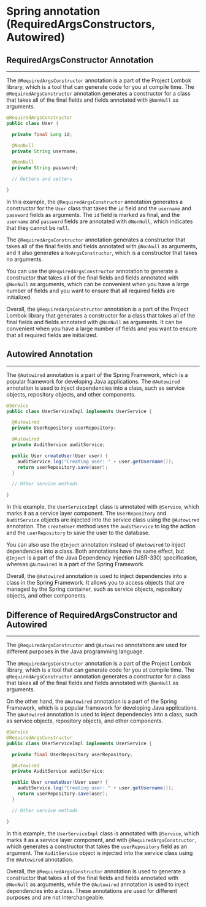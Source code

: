 # Spring annotation (RequiredArgsConstructors, Autowired)

## RequiredArgsConstructor Annotation

---

The `@RequiredArgsConstructor`
 annotation is a part of the Project Lombok library, which is a tool that can generate code for you at compile time. The `@RequiredArgsConstructor`
 annotation generates a constructor for a class that takes all of the final fields and fields annotated with `@NonNull`
 as arguments.

```java
@RequiredArgsConstructor
public class User {

  private final Long id;

  @NonNull
  private String username;

  @NonNull
  private String password;

  // Getters and setters

}
```

In this example, the `@RequiredArgsConstructor` annotation generates a constructor for the `User` class that takes the `id` field and the `username` and `password` fields as arguments. The `id` field is marked as final, and the `username` and `password` fields are annotated with `@NonNull`, which indicates that they cannot be `null`.

The `@RequiredArgsConstructor` annotation generates a constructor that takes all of the final fields and fields annotated with `@NonNull` as arguments, and it also generates a `NoArgsConstructor`, which is a constructor that takes no arguments.

You can use the `@RequiredArgsConstructor` annotation to generate a constructor that takes all of the final fields and fields annotated with `@NonNull` as arguments, which can be convenient when you have a large number of fields and you want to ensure that all required fields are initialized.

Overall, the `@RequiredArgsConstructor` annotation is a part of the Project Lombok library that generates a constructor for a class that takes all of the final fields and fields annotated with `@NonNull` as arguments. It can be convenient when you have a large number of fields and you want to ensure that all required fields are initialized.

## Autowired Annotation

---

The `@Autowired`
 annotation is a part of the Spring Framework, which is a popular framework for developing Java applications. The `@Autowired`
 annotation is used to inject dependencies into a class, such as service objects, repository objects, and other components.

```java
@Service
public class UserServiceImpl implements UserService {

  @Autowired
  private UserRepository userRepository;

  @Autowired
  private AuditService auditService;

  public User createUser(User user) {
    auditService.log("Creating user: " + user.getUsername());
    return userRepository.save(user);
  }

  // Other service methods

}
```

In this example, the `UserServiceImpl` class is annotated with `@Service`, which marks it as a service layer component. The `UserRepository` and `AuditService` objects are injected into the service class using the `@Autowired` annotation. The `createUser` method uses the `auditService` to log the action and the `userRepository` to save the user to the database.

You can also use the `@Inject` annotation instead of `@Autowired` to inject dependencies into a class. Both annotations have the same effect, but `@Inject` is a part of the Java Dependency Injection (JSR-330) specification, whereas `@Autowired` is a part of the Spring Framework.

Overall, the `@Autowired` annotation is used to inject dependencies into a class in the Spring Framework. It allows you to access objects that are managed by the Spring container, such as service objects, repository objects, and other components.

## Difference of RequiredArgsConstructor and Autowired

---

The `@RequiredArgsConstructor` and `@Autowired` annotations are used for different purposes in the Java programming language.

The `@RequiredArgsConstructor` annotation is a part of the Project Lombok library, which is a tool that can generate code for you at compile time. The `@RequiredArgsConstructor` annotation generates a constructor for a class that takes all of the final fields and fields annotated with `@NonNull` as arguments.

On the other hand, the `@Autowired` annotation is a part of the Spring Framework, which is a popular framework for developing Java applications. The `@Autowired` annotation is used to inject dependencies into a class, such as service objects, repository objects, and other components.

```java
@Service
@RequiredArgsConstructor
public class UserServiceImpl implements UserService {

  private final UserRepository userRepository;

  @Autowired
  private AuditService auditService;

  public User createUser(User user) {
    auditService.log("Creating user: " + user.getUsername());
    return userRepository.save(user);
  }

  // Other service methods

}
```

In this example, the `UserServiceImpl` class is annotated with `@Service`, which marks it as a service layer component, and with `@RequiredArgsConstructor`, which generates a constructor that takes the `userRepository` field as an argument. The `AuditService` object is injected into the service class using the `@Autowired` annotation.

Overall, the `@RequiredArgsConstructor` annotation is used to generate a constructor that takes all of the final fields and fields annotated with `@NonNull` as arguments, while the `@Autowired` annotation is used to inject dependencies into a class. These annotations are used for different purposes and are not interchangeable.